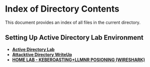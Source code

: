 # **Index of Directory Contents**

This document provides an index of all files in the current directory.

## **Setting Up Active Directory Lab Environment**

- [**Active Directory Lab**](https://github.com/Mmo-kali/write-ups/blob/main/ActiveDirectory/ActiveDirectoryLab.pdf)
- [**Attacktive Directory WriteUp**](https://github.com/Mmo-kali/write-ups/blob/main/ActiveDirectory/976fe1f8-ccef-40ef-80c6-83f8f555a550_Attacktive_Directory_Mm0.pdf)
- [**HOME LAB - KEBEROASTING+LLMNR POSIONING (WIRESHARK)**](https://github.com/Mmo-kali/write-ups/blob/main/ActiveDirectory/25f4f9aa-5c87-45b0-b3ae-ed51219d8e1c_LLMNR_Poisoning_and_KerberosHOMELAB.pdf)
  
